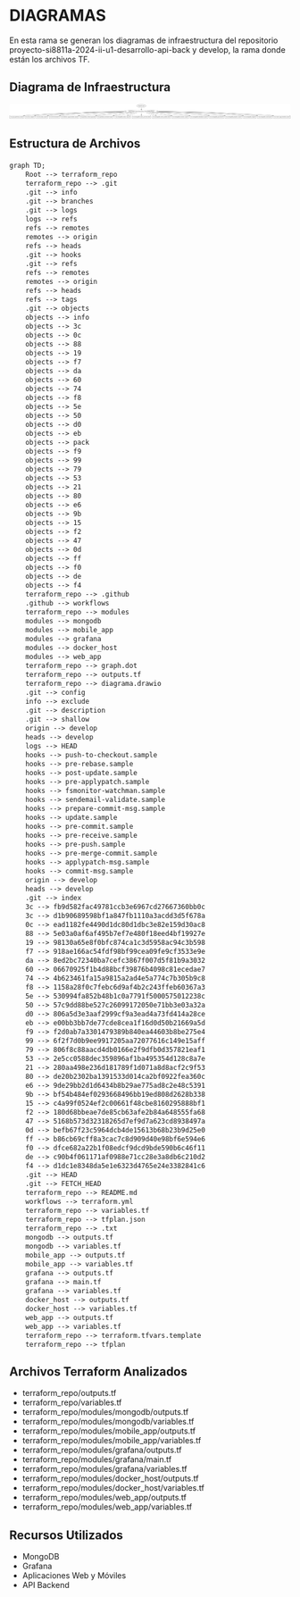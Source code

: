 # DIAGRAMAS 

En esta rama se generan los diagramas de infraestructura del repositorio proyecto-si8811a-2024-ii-u1-desarrollo-api-back y develop, la rama donde están los archivos TF.

## Diagrama de Infraestructura
![Diagrama de Infraestructura](diagram.png)

## Estructura de Archivos
```mermaid
graph TD;
    Root --> terraform_repo
    terraform_repo --> .git
    .git --> info
    .git --> branches
    .git --> logs
    logs --> refs
    refs --> remotes
    remotes --> origin
    refs --> heads
    .git --> hooks
    .git --> refs
    refs --> remotes
    remotes --> origin
    refs --> heads
    refs --> tags
    .git --> objects
    objects --> info
    objects --> 3c
    objects --> 0c
    objects --> 88
    objects --> 19
    objects --> f7
    objects --> da
    objects --> 60
    objects --> 74
    objects --> f8
    objects --> 5e
    objects --> 50
    objects --> d0
    objects --> eb
    objects --> pack
    objects --> f9
    objects --> 99
    objects --> 79
    objects --> 53
    objects --> 21
    objects --> 80
    objects --> e6
    objects --> 9b
    objects --> 15
    objects --> f2
    objects --> 47
    objects --> 0d
    objects --> ff
    objects --> f0
    objects --> de
    objects --> f4
    terraform_repo --> .github
    .github --> workflows
    terraform_repo --> modules
    modules --> mongodb
    modules --> mobile_app
    modules --> grafana
    modules --> docker_host
    modules --> web_app
    terraform_repo --> graph.dot
    terraform_repo --> outputs.tf
    terraform_repo --> diagrama.drawio
    .git --> config
    info --> exclude
    .git --> description
    .git --> shallow
    origin --> develop
    heads --> develop
    logs --> HEAD
    hooks --> push-to-checkout.sample
    hooks --> pre-rebase.sample
    hooks --> post-update.sample
    hooks --> pre-applypatch.sample
    hooks --> fsmonitor-watchman.sample
    hooks --> sendemail-validate.sample
    hooks --> prepare-commit-msg.sample
    hooks --> update.sample
    hooks --> pre-commit.sample
    hooks --> pre-receive.sample
    hooks --> pre-push.sample
    hooks --> pre-merge-commit.sample
    hooks --> applypatch-msg.sample
    hooks --> commit-msg.sample
    origin --> develop
    heads --> develop
    .git --> index
    3c --> fb9d582fac49781ccb3e6967cd27667360bb0c
    3c --> d1b90689598bf1a847fb1110a3acdd3d5f678a
    0c --> ead1182fe4490d1dc80d1dbc3e82e159d30ac8
    88 --> 5e03a0af6af495b7ef7e480f18eed4bf19927e
    19 --> 98130a65e8f0bfc874ca1c3d5958ac94c3b598
    f7 --> 918ae166ac54fdf98bf99cea09fe9cf3533e9e
    da --> 8ed2bc72340ba7cefc3867f007d5f81b9a3032
    60 --> 06670925f1b4d88bcf39876b4098c81ecedae7
    74 --> 4b623461fa15a9815a2ad4e5a774c7b305b9c8
    f8 --> 1158a28f0c7febc6d9af4b2c243ffeb60367a3
    5e --> 530994fa852b48b1c0a7791f5000575012238c
    50 --> 57c9dd88be527c26099172050e71bb3e03a32a
    d0 --> 806a5d3e3aaf2999cf9a3ead4a73fd414a28ce
    eb --> e00bb3bb7de77cde8cea1f16d0d50b21669a5d
    f9 --> f2d0ab7a3301479389b840ea44603b8be275e4
    99 --> 6f2f7d0b9ee9917205aa72077616c149e15aff
    79 --> 806f8c88aacd4db0166e2f9dfb0d357821eaf1
    53 --> 2e5cc0588dec359896af1ba495354d128c8a7e
    21 --> 280aa498e236d181789f1d071a8d8acf2c9f53
    80 --> de20b2302ba1391533d014ca2bf0922fea360c
    e6 --> 9de29bb2d1d6434b8b29ae775ad8c2e48c5391
    9b --> bf54b484ef0293668496bb19ed808d2628b338
    15 --> c4a99f0524ef2c00661f48cbe8160295888bf1
    f2 --> 180d68bbeae7de85cb63afe2b84a648555fa68
    47 --> 5168b573d32318265d7ef9d7a623cd8938497a
    0d --> befb67f23c5964dcb4de15613b68b23b9d25e0
    ff --> b86cb69cff8a3cac7c8d909d40e98bf6e594e6
    f0 --> dfce682a22b1f08edcf9dcd9bde590b6c46f11
    de --> c90b4f061171af0988e71cc28e3a8db6c210d2
    f4 --> d1dc1e8348da5e1e6323d4765e24e3382841c6
    .git --> HEAD
    .git --> FETCH_HEAD
    terraform_repo --> README.md
    workflows --> terraform.yml
    terraform_repo --> variables.tf
    terraform_repo --> tfplan.json
    terraform_repo --> .txt
    mongodb --> outputs.tf
    mongodb --> variables.tf
    mobile_app --> outputs.tf
    mobile_app --> variables.tf
    grafana --> outputs.tf
    grafana --> main.tf
    grafana --> variables.tf
    docker_host --> outputs.tf
    docker_host --> variables.tf
    web_app --> outputs.tf
    web_app --> variables.tf
    terraform_repo --> terraform.tfvars.template
    terraform_repo --> tfplan
```

## Archivos Terraform Analizados

- terraform_repo/outputs.tf
- terraform_repo/variables.tf
- terraform_repo/modules/mongodb/outputs.tf
- terraform_repo/modules/mongodb/variables.tf
- terraform_repo/modules/mobile_app/outputs.tf
- terraform_repo/modules/mobile_app/variables.tf
- terraform_repo/modules/grafana/outputs.tf
- terraform_repo/modules/grafana/main.tf
- terraform_repo/modules/grafana/variables.tf
- terraform_repo/modules/docker_host/outputs.tf
- terraform_repo/modules/docker_host/variables.tf
- terraform_repo/modules/web_app/outputs.tf
- terraform_repo/modules/web_app/variables.tf
## Recursos Utilizados
- MongoDB
- Grafana
- Aplicaciones Web y Móviles
- API Backend
